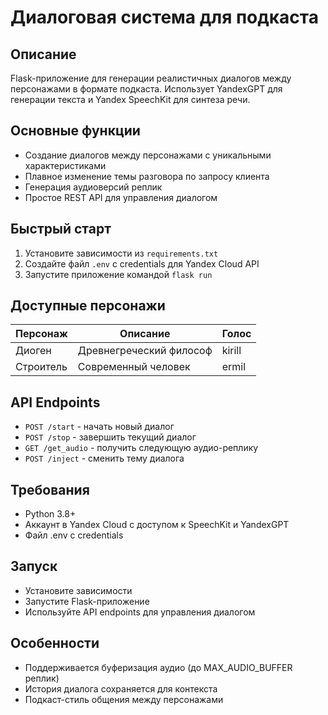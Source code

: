 # Диалоговая система для подкаста

## Описание

Flask-приложение для генерации реалистичных диалогов между персонажами в формате подкаста. Использует YandexGPT для генерации текста и Yandex SpeechKit для синтеза речи.

## Основные функции

- Создание диалогов между персонажами с уникальными характеристиками
- Плавное изменение темы разговора по запросу клиента
- Генерация аудиоверсий реплик
- Простое REST API для управления диалогом

## Быстрый старт

1. Установите зависимости из `requirements.txt`
2. Создайте файл `.env` с credentials для Yandex Cloud API
3. Запустите приложение командой `flask run`

## Доступные персонажи

| Персонаж   | Описание                | Голос  |
|------------|-------------------------|--------|
| Диоген     | Древнегреческий философ | kirill |
| Строитель  | Современный человек     | ermil  |

## API Endpoints

- `POST /start` - начать новый диалог
- `POST /stop` - завершить текущий диалог
- `GET /get_audio` - получить следующую аудио-реплику
- `POST /inject` - сменить тему диалога

## Требования

- Python 3.8+
- Аккаунт в Yandex Cloud с доступом к SpeechKit и YandexGPT
- Файл .env с credentials

## Запуск
- Установите зависимости
- Запустите Flask-приложение
- Используйте API endpoints для управления диалогом

## Особенности
- Поддерживается буферизация аудио (до MAX_AUDIO_BUFFER реплик)
- История диалога сохраняется для контекста
- Подкаст-стиль общения между персонажами
